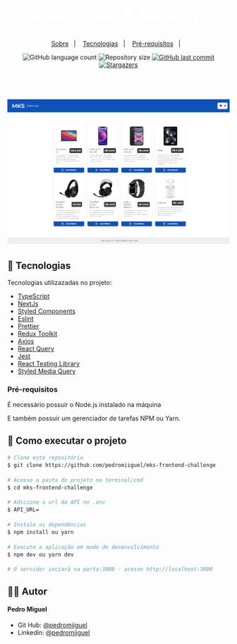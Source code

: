 <h1 align="center" style="color:white; font-size: 2.6rem; line-height: 3.9rem;font-weight: 700;">
    Desafio MKS Sistemas
</h1>

<p align="center">
 <a href="#-sobre">Sobre</a>&nbsp;&nbsp;&nbsp;|&nbsp;&nbsp;&nbsp;
  <a href="#-tecnologias">Tecnologias</a>&nbsp;&nbsp;&nbsp;|&nbsp;&nbsp;&nbsp;
  <a href="#-como-executar-o-projeto">Pré-requisitos</a>&nbsp;&nbsp;&nbsp;|&nbsp;&nbsp;&nbsp;
</p>

<p align="center">
  <img alt="GitHub language count" src="https://img.shields.io/github/languages/count/pedromiiguel/mks-frontend-challenge">

  <img alt="Repository size" src="https://img.shields.io/github/repo-size/pedromiiguel/mks-frontend-challenge">

  <a href="https://github.com/pedromiiguel/mks-frontend-challenge/commits/master">
    <img alt="GitHub last commit" src="https://img.shields.io/github/last-commit/pedromiiguel/mks-frontend-challenge">
  </a>

   <a href="https://github.com/pedromiiguel/mks-frontend-challenge/stargazers">
    <img alt="Stargazers" src="https://img.shields.io/github/stars/pedromiiguel/mks-frontend-challenge?style=social">
  </a>
</p>

<br/>

<h1 align="center">
     <img  src=".github/mks-frontend-challenge-beta.vercel.app.png"/>
</h1>

## 🚀 Tecnologias

Tecnologias utilizazadas no projeto:

- [TypeScript](https://www.typescriptlang.org/)
- [NextJs](https://nextjs.org/)
- [Styled Components](https://styled-components.com/)
- [Eslint](https://eslint.org/)
- [Prettier](https://prettier.io/)
- [Redux Toolkit](https://redux-toolkit.js.org/)
- [Axios](https://axios-http.com/ptbr/docs/intro)
- [React Query](https://tanstack.com/query/v3/)
- [Jest](https://tanstack.com/query/v3/)
- [React Testing Library](https://testing-library.com/)
- [Styled Media Query](https://github.com/morajabi/styled-media-query)

### Pré-requisitos

<p> É necessário possuir o Node.js instalado na máquina </p>
<p>E também possuir um gerenciador de tarefas NPM ou Yarn.</p>

## 🔧 Como executar o projeto

```bash
# Clone este repositório
$ git clone https://github.com/pedromiiguel/mks-frontend-challenge

# Acesse a pasta do projeto no terminal/cmd
$ cd mks-frontend-challenge

# Adicione a url da API no .env
$ API_URL=

# Instale as dependências
$ npm install ou yarn

# Execute a aplicação em modo de desenvolvimento
$ npm dev ou yarn dev

# O servidor inciará na porta:3000 - acesse http://localhost:3000
```

## :man_astronaut: Autor

#### Pedro Miguel

- Git Hub: <a href="https://github.com/pedromiiguel" target="_blank" >@pedromiiguel</a>
- Linkedin: <a href="https://www.linkedin.com/in/pedro-miiguel" target="_blank" >@pedromiiguel</a>
